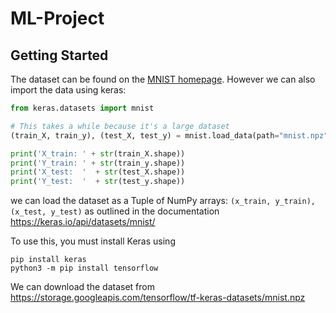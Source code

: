 # ML-Project
## Getting Started
The dataset can be found on the <a href="http://yann.lecun.com/exdb/mnist/">MNIST homepage</a>. However we can also import the data using keras:
```python
from keras.datasets import mnist

# This takes a while because it's a large dataset
(train_X, train_y), (test_X, test_y) = mnist.load_data(path="mnist.npz")

print('X_train: ' + str(train_X.shape))
print('Y_train: ' + str(train_y.shape))
print('X_test:  '  + str(test_X.shape))
print('Y_test:  '  + str(test_y.shape))
```
we can load the dataset as a Tuple of NumPy arrays: `(x_train, y_train), (x_test, y_test)` as outlined in the documentation
https://keras.io/api/datasets/mnist/

To use this, you must install Keras using
```
pip install keras
python3 -m pip install tensorflow
```
We can download the dataset from
https://storage.googleapis.com/tensorflow/tf-keras-datasets/mnist.npz